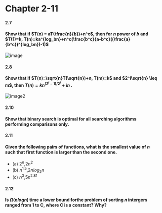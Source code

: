 # Chapter 2-11

#### **2.7**

#### Show that if $T(n) = aT(\frac{n}{b})+n^c$, then for $n$ power of $b$ and $T(1)=k, T(n)=ka^{log_bn}+n^c(\frac{b^c}{a-b^c}((\frac{a}{b^c})^{log_bn})-1)$  
![image](https://github.com/henry753951/NUK-Course/assets/31657781/6fef7c6d-ec52-40d0-b644-187b11415c50)



#### **2.8**

#### Show that if $T(n)=\sqrt{n}T(\sqrt{n})+n, T(m)=k$ and $2^i\sqrt{n} \leq m$, then $T(n) = kn^{(2^i-1)/2^i}+in$ .  
![image2](https://github.com/henry753951/NUK-Course/assets/31657781/67dabd8a-37f8-479e-b251-1b483762618a)

#### **2.10**

#### Show that binary search is optimal for all searching algorithms performing comparisons only.

#### **2.11**
#### Given the following pairs of functions, what is the smallest value of $n$ such that first function is larger than the second one.
 * (a) $2^n$,$2n^2$
 * (b) $n^{1.5}$,$2nlog_2n$
 * (c) $n^3$,$5n^{2.81}$

#### **2.12**
#### Is $\Omega(nlogn)$ time a lower bound forthe problem of sorting $n$ intergers ranged from 1 to C, where C is a constant? Why?
